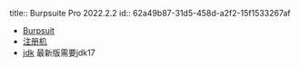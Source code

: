 title:: Burpsuite Pro 2022.2.2
id:: 62a49b87-31d5-458d-a2f2-15f1533267af

- [Burpsuit](https://portswigger.net/Burp/Releases)
- [注册机](https://github.com/h3110w0r1d-y/BurpLoaderKeygen/releases)
- [jdk](https://www.oracle.com/java/technologies/downloads/#jdk17-windows) 最新版需要jdk17